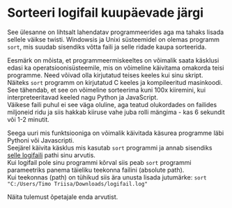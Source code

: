 # Sorteeri logifail kuupäevade järgi

See ülesanne on lihtsalt lahendatav programmeerides aga ma tahaks lisada sellele väikse twisti.
Windowsis ja Unixi süsteemidel on olemas programm `sort`, mis suudab sisendiks võtta faili ja selle ridade kaupa sorteerida.

Eesmärk on mõista, et programmeermiskeeltes on võimalik saata käsklusi edasi ka operatsioonisüsteemile, mis on võimeline käivitama omakorda teisi programme. Need võivad olla kirjutatud teises keeles kui sinu skript.  
Näiteks `sort` programm on kirjutatud C keeles ja kompileeritud masinkoodi. See tähendab, et see on võimeline sorteerima kuni 100x kiiremini, kui interpreteeritavad keeled nagu Python ja JavaScript.  
Väikese faili puhul ei see väga oluline, aga teatud olukordades on failides miljoneid ridu ja siis hakkab kiiruse vahe juba rolli mängima - kas 6 sekundit või 1-2 minutit.

Seega uuri mis funktsiooniga on võimalik käivitada käsurea programme läbi Pythoni või Javascripti.  
Seejärel käivita käsklus mis kasutab `sort` programmi ja annab sisendiks [selle logifaili](https://raw.githubusercontent.com/timotr/harjutused/main/progre/it-skriptid/access.log) pathi sinu arvutis.  
Kui logifail pole sinu programmi kõrval siis peab `sort` programmi parameetriks panema täieliku teekonna failini (absolute path).  
Kui teekonnas (path) on tühikud siis ära unusta lisada jutumärke: `sort "C:/Users/Timo Triisa/Downloads/logifail.log"`

Näita tulemust õpetajale enda arvutist.
